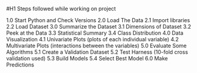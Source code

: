 #H1 Steps followed while working on project


1.0 Start Python and Check Versions
2.0 Load The Data
2.1 Import libraries
2.2 Load Dataset
3.0 Summarize the Dataset
3.1 Dimensions of Dataset
3.2 Peek at the Data
3.3 Statistical Summary
3.4 Class Distribution
4.0 Data Visualization
4.1 Univariate Plots (plots of each individual variable)
4.2 Multivariate Plots (interactions between the variables)
5.0 Evaluate Some Algorithms
5.1 Create a Validation Dataset
5.2 Test Harness (10-fold cross validation used)
5.3 Build Models
5.4 Select Best Model
6.0 Make Predictions
